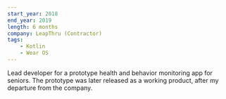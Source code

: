 ```yaml
---
start_year: 2018
end_year: 2019
length: 6 months
company: LeapThru (Contractor)
tags:
    - Kotlin
    - Wear OS
---
```


Lead developer for a prototype health and behavior monitoring app for seniors. The prototype was later released as a working product, after my departure from the company.